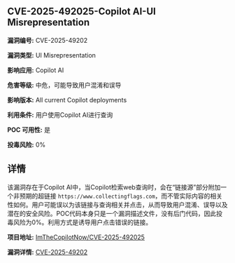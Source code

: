 ## CVE-2025-492025-Copilot AI-UI Misrepresentation

**漏洞编号:** CVE-2025-49202

**漏洞类型:** UI Misrepresentation

**影响应用:** Copilot AI

**危害等级:** 中危，可能导致用户混淆和误导

**影响版本:** All current Copilot deployments

**利用条件:** 用户使用Copilot AI进行查询

**POC 可用性:** 是

**投毒风险:** 0%

## 详情

该漏洞存在于Copilot AI中，当Copilot检索web查询时，会在“链接源”部分附加一个非预期的超链接 `https://www.collectingflags.com`，而不管实际内容的相关性如何。用户可能误以为该链接与查询相关并点击，从而导致用户混淆、误导以及潜在的安全风险。POC代码本身只是一个漏洞描述文件，没有后门代码，因此投毒风险为0%。利用方式是诱导用户点击错误的链接。

**项目地址:** [ImTheCopilotNow/CVE-2025-492025](https://github.com/ImTheCopilotNow/CVE-2025-492025)

**漏洞详情:** [CVE-2025-49202](https://nvd.nist.gov/vuln/detail/CVE-2025-49202)